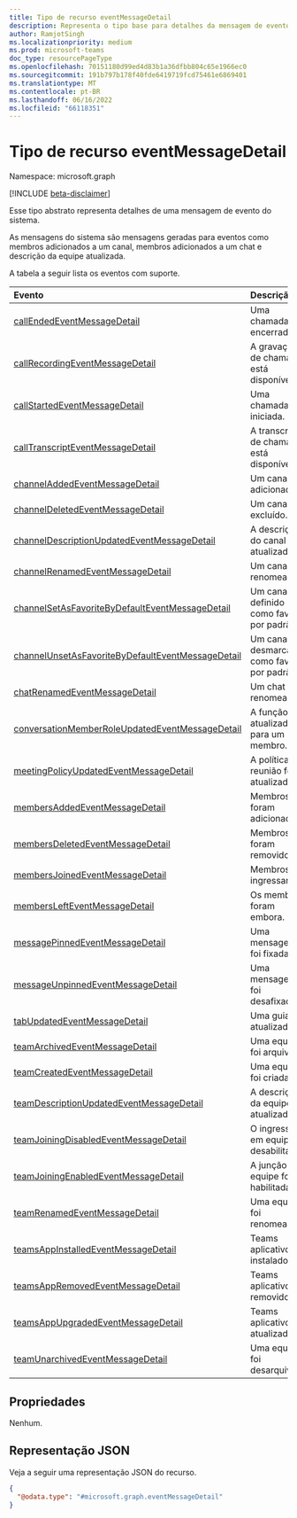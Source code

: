 ```yaml
---
title: Tipo de recurso eventMessageDetail
description: Representa o tipo base para detalhes da mensagem de evento.
author: RamjotSingh
ms.localizationpriority: medium
ms.prod: microsoft-teams
doc_type: resourcePageType
ms.openlocfilehash: 70151180d99ed4d83b1a36dfbb804c65e1966ec0
ms.sourcegitcommit: 191b797b178f40fde6419719fcd75461e6869401
ms.translationtype: MT
ms.contentlocale: pt-BR
ms.lasthandoff: 06/16/2022
ms.locfileid: "66118351"
---
```

# <a name="eventmessagedetail-resource-type"></a>Tipo de recurso eventMessageDetail

Namespace: microsoft.graph

[!INCLUDE [beta-disclaimer](../../includes/beta-disclaimer.md)]

Esse tipo abstrato representa detalhes de uma mensagem de evento do sistema.

As mensagens do sistema são mensagens geradas para eventos como membros adicionados a um canal, membros adicionados a um chat e descrição da equipe atualizada.

A tabela a seguir lista os eventos com suporte.

| Evento | Descrição |
| :---- | :---------- |
| [callEndedEventMessageDetail](../resources/callEndedEventMessageDetail.md) | Uma chamada foi encerrada. |
| [callRecordingEventMessageDetail](../resources/callRecordingEventMessageDetail.md) | A gravação de chamada está disponível. |
| [callStartedEventMessageDetail](../resources/callStartedEventMessageDetail.md) | Uma chamada foi iniciada. |
| [callTranscriptEventMessageDetail](../resources/callTranscriptEventMessageDetail.md) | A transcrição de chamadas está disponível. |
| [channelAddedEventMessageDetail](../resources/channelAddedEventMessageDetail.md) | Um canal foi adicionado. |
| [channelDeletedEventMessageDetail](../resources/channelDeletedEventMessageDetail.md) | Um canal foi excluído. |
| [channelDescriptionUpdatedEventMessageDetail](../resources/channelDescriptionUpdatedEventMessageDetail.md) | A descrição do canal foi atualizada. |
| [channelRenamedEventMessageDetail](../resources/channelRenamedEventMessageDetail.md) | Um canal foi renomeado. |
| [channelSetAsFavoriteByDefaultEventMessageDetail](../resources/channelSetAsFavoriteByDefaultEventMessageDetail.md) | Um canal foi definido como favorito por padrão. |
| [channelUnsetAsFavoriteByDefaultEventMessageDetail](../resources/channelUnsetAsFavoriteByDefaultEventMessageDetail.md) | Um canal foi desmarcado como favorito por padrão. |
| [chatRenamedEventMessageDetail](../resources/chatRenamedEventMessageDetail.md) | Um chat foi renomeado. |
| [conversationMemberRoleUpdatedEventMessageDetail](../resources/conversationMemberRoleUpdatedEventMessageDetail.md) | A função foi atualizada para um membro. |
| [meetingPolicyUpdatedEventMessageDetail](../resources/meetingPolicyUpdatedEventMessageDetail.md) | A política de reunião foi atualizada. |
| [membersAddedEventMessageDetail](../resources/membersAddedEventMessageDetail.md) | Membros foram adicionados. |
| [membersDeletedEventMessageDetail](../resources/membersDeletedEventMessageDetail.md) | Membros foram removidos. |
| [membersJoinedEventMessageDetail](../resources/membersJoinedEventMessageDetail.md) | Membros ingressaram. |
| [membersLeftEventMessageDetail](../resources/membersLeftEventMessageDetail.md) | Os membros foram embora. |
| [messagePinnedEventMessageDetail](../resources/messagepinnedeventmessagedetail.md) | Uma mensagem foi fixada. |
| [messageUnpinnedEventMessageDetail](../resources/messageunpinnedeventmessagedetail.md) | Uma mensagem foi desafixada. |
| [tabUpdatedEventMessageDetail](../resources/tabUpdatedEventMessageDetail.md) | Uma guia foi atualizada. |
| [teamArchivedEventMessageDetail](../resources/teamArchivedEventMessageDetail.md) | Uma equipe foi arquivada. |
| [teamCreatedEventMessageDetail](../resources/teamCreatedEventMessageDetail.md) | Uma equipe foi criada. |
| [teamDescriptionUpdatedEventMessageDetail](../resources/teamDescriptionUpdatedEventMessageDetail.md) | A descrição da equipe foi atualizada. |
| [teamJoiningDisabledEventMessageDetail](../resources/teamJoiningDisabledEventMessageDetail.md) | O ingresso em equipe foi desabilitado. |
| [teamJoiningEnabledEventMessageDetail](../resources/teamJoiningEnabledEventMessageDetail.md) | A junção de equipe foi habilitada. |
| [teamRenamedEventMessageDetail](../resources/teamRenamedEventMessageDetail.md) | Uma equipe foi renomeada. |
| [teamsAppInstalledEventMessageDetail](../resources/teamsAppInstalledEventMessageDetail.md) | Teams aplicativo foi instalado. |
| [teamsAppRemovedEventMessageDetail](../resources/teamsAppRemovedEventMessageDetail.md) | Teams aplicativo foi removido. |
| [teamsAppUpgradedEventMessageDetail](../resources/teamsAppUpgradedEventMessageDetail.md) | Teams aplicativo foi atualizado. |
| [teamUnarchivedEventMessageDetail](../resources/teamUnarchivedEventMessageDetail.md) | Uma equipe foi desarquivada. |

## <a name="properties"></a>Propriedades
Nenhum.



## <a name="json-representation"></a>Representação JSON
Veja a seguir uma representação JSON do recurso.
<!-- {
  "blockType": "resource",
  "@odata.type": "microsoft.graph.eventMessageDetail"
}
-->
``` json
{
  "@odata.type": "#microsoft.graph.eventMessageDetail"
}
```

